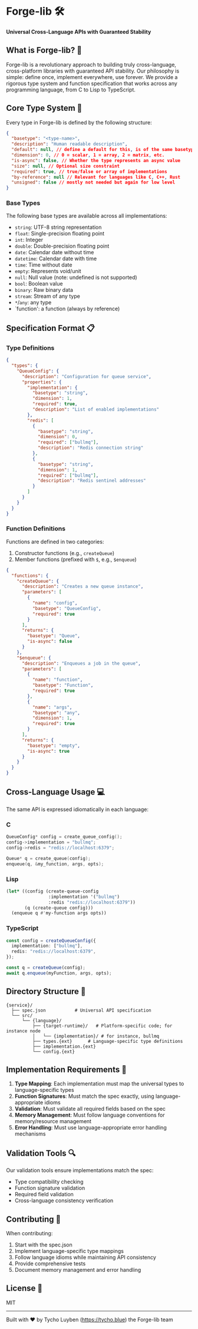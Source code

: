 # Forge-lib 🛠️

**Universal Cross-Language APIs with Guaranteed Stability**

## What is Forge-lib? 🤔

Forge-lib is a revolutionary approach to building truly cross-language, cross-platform libraries with guaranteed API stability. Our philosophy is simple: define once, implement everywhere, use forever. We provide a rigorous type system and function specification that works across any programming language, from C to Lisp to TypeScript.

## Core Type System 🎯

Every type in Forge-lib is defined by the following structure:

```json
{
  "basetype": "<type-name>",
  "description": "Human readable description",
  "default": null, // define a default for this, is of the same basetype / dimension etc of course
  "dimension": 0, // 0 = scalar, 1 = array, 2 = matrix, etc.
  "is-async": false, // Whether the type represents an async value
  "size": null, // Optional size constraint
  "required": true, // true/false or array of implementations
  "by-reference": null // Relevant for languages like C, C++, Rust
  "unsigned": false // mostly not needed but again for low level
}
```

### Base Types

The following base types are available across all implementations:

- `string`: UTF-8 string representation
- `float`: Single-precision floating point
- `int`: Integer
- `double`: Double-precision floating point
- `date`: Calendar date without time
- `datetime`: Calendar date with time
- `time`: Time without date
- `empty`: Represents void/unit
- `null`: Null value (note: undefined is not supported)
- `bool`: Boolean value
- `binary`: Raw binary data
- `stream`: Stream of any type
- `*`/`any`: any type
- `function': a function (always by reference)

## Specification Format 📋

### Type Definitions

```json
{
  "types": {
    "QueueConfig": {
      "description": "Configuration for queue service",
      "properties": {
        "implementation": {
          "basetype": "string",
          "dimension": 1,
          "required": true,
          "description": "List of enabled implementations"
        },
        "redis": [
          {
            "basetype": "string",
            "dimension": 0,
            "required": ["bullmq"],
            "description": "Redis connection string"
          },
          {
            "basetype": "string",
            "dimension": 1,
            "required": ["bullmq"],
            "description": "Redis sentinel addresses"
          }
        ]
      }
    }
  }
}
```

### Function Definitions

Functions are defined in two categories:

1. Constructor functions (e.g., `createQueue`)
2. Member functions (prefixed with `$`, e.g., `$enqueue`)

```json
{
  "functions": {
    "createQueue": {
      "description": "Creates a new queue instance",
      "parameters": [
        {
          "name": "config",
          "basetype": "QueueConfig",
          "required": true
        }
      ],
      "returns": {
        "basetype": "Queue",
        "is-async": false
      }
    },
    "$enqueue": {
      "description": "Enqueues a job in the queue",
      "parameters": [
        {
          "name": "function",
          "basetype": "Function",
          "required": true
        },
        {
          "name": "args",
          "basetype": "any",
          "dimension": 1,
          "required": true
        }
      ],
      "returns": {
        "basetype": "empty",
        "is-async": true
      }
    }
  }
}
```

## Cross-Language Usage 💻

The same API is expressed idiomatically in each language:

### C

```c
QueueConfig* config = create_queue_config();
config->implementation = "bullmq";
config->redis = "redis://localhost:6379";

Queue* q = create_queue(config);
enqueue(q, &my_function, args, opts);
```

### Lisp

```lisp
(let* ((config (create-queue-config
                :implementation '("bullmq")
                :redis "redis://localhost:6379"))
       (q (create-queue config)))
  (enqueue q #'my-function args opts))
```

### TypeScript

```typescript
const config = createQueueConfig({
  implementation: ["bullmq"],
  redis: "redis://localhost:6379",
});

const q = createQueue(config);
await q.enqueue(myFunction, args, opts);
```

## Directory Structure 📁

```
{service}/
  ├── spec.json           # Universal API specification
  └── src/
      └── {language}/
          ├── {target-runtime}/   # Platform-specific code; for instance node
          │   └── {implementation}/ # for instance, bullmq
          ├── types.{ext}      # Language-specific type definitions
          ├── implementation.{ext}
          └── config.{ext}
```

## Implementation Requirements 📝

1. **Type Mapping**: Each implementation must map the universal types to language-specific types
2. **Function Signatures**: Must match the spec exactly, using language-appropriate idioms
3. **Validation**: Must validate all required fields based on the spec
4. **Memory Management**: Must follow language conventions for memory/resource management
5. **Error Handling**: Must use language-appropriate error handling mechanisms

## Validation Tools 🔍

Our validation tools ensure implementations match the spec:

- Type compatibility checking
- Function signature validation
- Required field validation
- Cross-language consistency verification

## Contributing 🤝

When contributing:

1. Start with the spec.json
2. Implement language-specific type mappings
3. Follow language idioms while maintaining API consistency
4. Provide comprehensive tests
5. Document memory management and error handling

## License 📄

MIT

---

Built with ❤️ by Tycho Luyben (https://tycho.blue) the Forge-lib team
